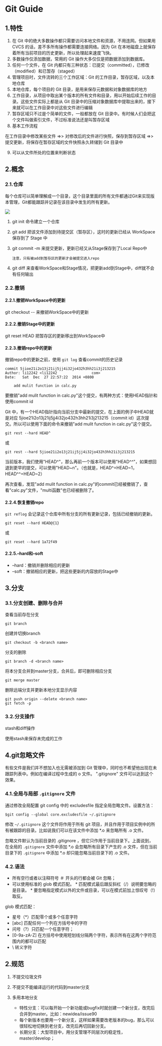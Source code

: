 # Git Guide

## 1.特性

1. 在 Git 中的绝大多数操作都只需要访问本地文件和资源，不用连网。但如果用 CVCS 的话，差不多所有操作都需要连接网络。因为 Git 在本地磁盘上就保存着所有当前项目的历史更新，所以处理起来速度飞快。
2. 多数操作仅添加数据，常用的 Git 操作大多仅仅是把数据添加到数据库。
3. 任何一个文件，在 Git 内都只有三种状态：已提交（committed），已修改（modified）和已暂存（staged）
4. 管理项目时，文件流转的三个工作区域：Git 的工作目录，暂存区域，以及本地仓库
5. 本地仓库，每个项目的 Git 目录，是用来保存元数据和对象数据库的地方
6. 工作目录，从项目中取出某个版本的所有文件和目录，用以开始后续工作的目录。这些文件实际上都是从 Git 目录中的压缩对象数据库中提取出来的，接下来就可以在工作目录中对这些文件进行编辑
7. 暂存区域只不过是个简单的文件，一般都放在 Git 目录中。有时候人们会把这个文件叫做索引文件，不过标准说法还是叫暂存区域
8. 基本工作流程

在工作目录中修改某些文件 =>> 对修改后的文件进行快照，保存到暂存区域 =>> 提交更新，将保存在暂存区域的文件快照永久转储到 Git 目录中

9. 可以从文件所处的位置来判断状态

## 2.概念

### 2.1.仓库

每个仓库可以简单理解成一个目录，这个目录里面的所有文件都通过Git来实现版本管理，Git都能跟踪并记录在该目录中发生的所有更新。

![](http://static.open-open.com/lib/uploadImg/20150309/20150309161425_664.jpg)

1. git init 命令建立一个仓库
2. git add <file> 把该文件添加到待提交区（暂存区），这时的更新已经从 WorkSpace 保存到了 Stage 中
3. git commit -m 来提交更新，更新已经又从Stage保存到了Local Repo中

    `注意，只有被add到暂存区的更新才会被提交进入repo`

4. git diff 来查看WorkSpace和Stage情况，把更新add到Stage中，diff就不会有任何输出

### 2.2.撤销

#### 2.2.1.撤销WorkSpace中的更新

git checkout -- <file> 来撤销WorkSpace中的更新

#### 2.2.2.撤销Stage中的更新

git reset HEAD <file> 把暂存区的更新移出到WorkSpace中

#### 2.2.3.撤销repo中的更新

撤销repo中的更新之前，使用 `git log` 查看commit的历史记录

```
commit 5jioe21i2o13j21ij5jj4i32jo432h3hh21i3j213215
Author: li12242 <li12242                com>
Date:   Sat  Dec  27 22:57:22  2014 +0800

    add mulit function in calc.py
```

要撤销"add mulit function in calc.py"这个提交，有两种方式：使用HEAD指针和使用commit id

Git 中，有一个HEAD指针指向当前分支中最新的提交，在上面的例子中HEAD就是对应 5jioe21i2o13j21ij5jj4i32jo432h3hh21i3j213215（commit id）这次提交。所以可以使用下面的命令来撤销"add mulit function in calc.py"这个提交。

    git rest --hard HEAD^

或

    git rest --hard 5jioe21i2o13j21ij5jj4i32jo432h3hh21i3j213215

当前版本，我们使用"HEAD^"，那么再前一个版本可以使用"HEAD^^"，如果想回退到更早的提交，可以使用"HEAD~n"。（也就是，HEAD^=HEAD~1，HEAD^^=HEAD~2）

再次查看，发现"add mulit function in calc.py"的commit已经被撤销了，查看"calc.py"文件，"multi函数"也已经被删除了。


#### 2.2.4.恢复撤销repo

`git reflog` 会记录这个仓库中所有分支的所有更新记录，包括已经撤销的更新。

    git reset --hard HEAD@{1}

或

    git reset --hard 1a72f49

#### 2.2.5.–hard和–soft

* –hard：撤销并删除相应的更新
* –soft：撤销相应的更新，把这些更新的内容放的Stage中

## 3.分支

### 3.1.分支创建、删除与合并

查看当前存在分支

    git branch

创建并切换branch

    git checkout -b <branch name>

分支的删除

    git branch -d <branch name>

将本分支合并到master分支，合并后，即可删除相应分支

    git merge master

删除远端分支并更新本地分支显示内容

    git push origin --delete <branch name>
    git fetch -p

### 3.2.分支操作

stash和diff操作

使用stash来保存未完成的工作

## 4.git忽略文件

有些文件是我们并不想加入也无需被添加到 Git 管理中，同时也不希望他出现在未跟踪列表中。例如在编译过程中生成的 o 文件。 ".gitignore" 文件可以达到这个效果。

### 4.1.全局与局部 `.gitignore` 文件

通过修改全局配置 git config 中的 excludesfile 指定全局忽略文件。设置方法：

    $git config --global core.excludesfile ~/.gitignore

修改 `~/.gitignore` 这个文件将作用于所有 git 项目，并且作用于项目实例中的所有被跟踪的目录。比如说我们可以在该文件中添加 \*.o 来忽略所有 .o 文件。

忽略文件默认为当前目录的 .gitignore ，但它只作用于当前目录下。上面说到，在全局的 `.gitignore` 文件中添加 \*.o 会忽略所有目录下产生的 .o 文件，但在当前目录下的 `.gitignore` 中添加 \*.o 却只能忽略当前目录下的 .o 文件。

### 4.2.语法

* 所有空行或者以注释符号 ＃ 开头的行都会被 Git 忽略；
* 可以使用标准的 glob 模式匹配。 * 匹配模式最后跟反斜杠（/）说明要忽略的是目录。 * 要忽略指定模式以外的文件或目录，可以在模式前加上惊叹号（!）取反。

glob 模式匹配：

* 星号（\*）匹配零个或多个任意字符
* [abc] 匹配任何一个列在方括号中的字符
* 问号（?）只匹配一个任意字符；
* [0-9a-zA-Z] 在方括号中使用短划线分隔两个字符，表示所有在这两个字符范围内的都可以匹配
* \ 转义字符


## 2.规范

1. 不提交垃圾文件
2. 不提交不能编译运行的代码到master分支
3. 多用本地分支

    * 特性分支：可以每开始一个新功能或bugfix时就创建一个新分支，改完后合并到master。比如：newidea/issue90
    * 每个新版本也要用一个新分支，这样如果需要改老版本的bug，那么可以很轻松地切换到老分支，改完后再切回新分支。
    * 长期分支：大型项目中，用分支管理不同层次的稳定性，master/develop；
